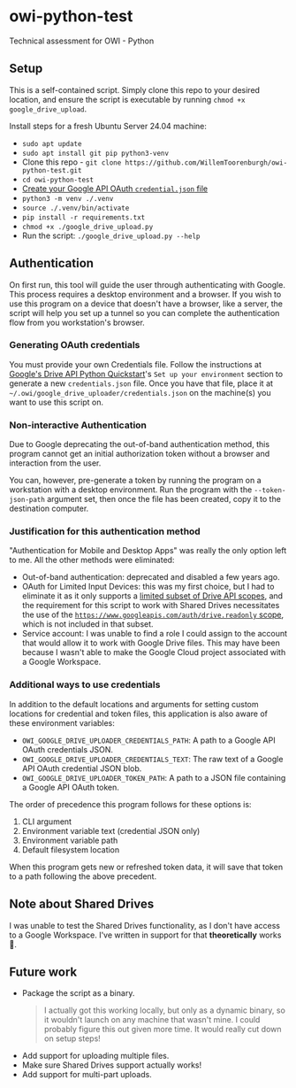 # owi-python-test
Technical assessment for OWI - Python

## Setup

This is a self-contained script. Simply clone this repo to your desired location, and ensure the script is executable by running `chmod +x google_drive_upload`.

Install steps for a fresh Ubuntu Server 24.04 machine:
* `sudo apt update`
* `sudo apt install git pip python3-venv`
* Clone this repo - `git clone https://github.com/WillemToorenburgh/owi-python-test.git`
* `cd owi-python-test`
* [Create your Google API OAuth `credential.json` file](#generating-oauth-credentials)
* `python3 -m venv ./.venv`
* `source ./.venv/bin/activate`
* `pip install -r requirements.txt`
* `chmod +x ./google_drive_upload.py`
* Run the script: `./google_drive_upload.py --help`

## Authentication

On first run, this tool will guide the user through authenticating with Google. This process requires a desktop environment and a browser. If you wish to use this program on a device that doesn't have a browser, like a server, the script will help you set up a tunnel so you can complete the authentication flow from you workstation's browser.

### Generating OAuth credentials

You must provide your own Credentials file. Follow the instructions at [Google's Drive API Python Quickstart](https://developers.google.com/workspace/drive/api/quickstart/python#set-up-environment)'s `Set up your environment` section to generate a new `credentials.json` file. Once you have that file, place it at `~/.owi/google_drive_uploader/credentials.json` on the machine(s) you want to use this script on.

### Non-interactive Authentication

Due to Google deprecating the out-of-band authentication method, this program cannot get an initial authorization token without a browser and interaction from the user.

You can, however, pre-generate a token by running the program on a workstation with a desktop environment. Run the program with the `--token-json-path` argument set, then once the file has been created, copy it to the destination computer.

### Justification for this authentication method

"Authentication for Mobile and Desktop Apps" was really the only option left to me. All the other methods were eliminated:

* Out-of-band authentication: deprecated and disabled a few years ago.
* OAuth for Limited Input Devices: this was my first choice, but I had to eliminate it as it only supports a [limited subset of Drive API scopes](https://developers.google.com/identity/protocols/oauth2/limited-input-device#allowedscopes), and the requirement for this script to work with Shared Drives necessitates the use of the [`https://www.googleapis.com/auth/drive.readonly` scope](https://developers.google.com/workspace/drive/api/reference/rest/v3/drives/list#authorization-scopes), which is not included in that subset.
* Service account: I was unable to find a role I could assign to the account that would allow it to work with Google Drive files. This may have been because I wasn't able to make the Google Cloud project associated with a Google Workspace.

### Additional ways to use credentials

In addition to the default locations and arguments for setting custom locations for credential and token files, this application is also aware of these environment variables:

* `OWI_GOOGLE_DRIVE_UPLOADER_CREDENTIALS_PATH`: A path to a Google API OAuth credentials JSON.
* `OWI_GOOGLE_DRIVE_UPLOADER_CREDENTIALS_TEXT`: The raw text of a Google API OAuth credential JSON blob.
* `OWI_GOOGLE_DRIVE_UPLOADER_TOKEN_PATH`: A path to a JSON file containing a Google API OAuth token.

The order of precedence this program follows for these options is:

1. CLI argument
1. Environment variable text (credential JSON only)
1. Environment variable path
1. Default filesystem location

When this program gets new or refreshed token data, it will save that token to a path following the above precedent.

## Note about Shared Drives

I was unable to test the Shared Drives functionality, as I don't have access to a Google Workspace. I've written in support for that **theoretically** works 🤞.

## Future work

* Package the script as a binary.
    > I actually got this working locally, but only as a dynamic binary, so it wouldn't launch on any machine that wasn't mine. I could probably figure this out given more time. It would really cut down on setup steps!
* Add support for uploading multiple files.
* Make sure Shared Drives support actually works!
* Add support for multi-part uploads.
